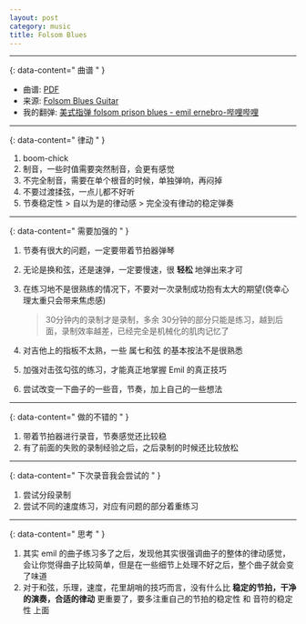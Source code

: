 ```yaml
---
layout: post
category: music
title: Folsom Blues
---
```


--------
{: data-content=" 曲谱 " }

- 曲谱: [PDF](https://pan.baidu.com/disk/pdfview?path=%2F42%2F%E9%9F%B3%E4%B9%90%2F%E6%95%99%E6%9D%90%2FProGuitar%2FfolsomPrisonBlues%2Femil-ernebro-folsom-prison-blues.pdf&size=128339&fsid=427847537413829)
- 来源: [Folsom Blues Guitar](https://www.proguitar.com/academy/lessons/folsom-prison-blues)
- 我的翻弹: [美式指弹 folsom prison blues - emil ernebro-哔哩哔哩](https://b23.tv/GhUk2V)

--------
{: data-content=" 律动 " }

1. boom-chick
2. 制音，一些时值需要突然制音，会更有感觉
3. 不完全制音，需要在单个根音的时候，单独弹响，再闷掉
4. 不要过渡揉弦，一点儿都不好听
5. 节奏稳定性 > 自以为是的律动感 > 完全没有律动的稳定弹奏

--------
{: data-content=" 需要加强的 " }

1. 节奏有很大的问题，一定要带着节拍器弹琴
2. 无论是换和弦，还是速弹，一定要慢速，很 **轻松** 地弹出来才可
3. 在练习地不是很熟练的情况下，不要对一次录制成功抱有太大的期望(侥幸心理太重只会带来焦虑感)

    >30分钟内的录制才是录制，多余 30分钟的部分只能是练习，越到后面，录制效率越差，已经完全是机械化的肌肉记忆了

4. 对吉他上的指板不太熟，一些 属七和弦 的基本按法不是很熟悉
5. 加强对击弦勾弦的练习，才能真正地掌握 Emil 的真正技巧
6. 尝试改变一下曲子的一些音，节奏，加上自己的一些想法

--------
{: data-content=" 做的不错的 " }

1. 带着节拍器进行录音，节奏感觉还比较稳
2. 有了前面的失败的录制经验之后，之后录制的时候还比较放松

--------
{: data-content=" 下次录音我会尝试的 " }

1. 尝试分段录制
2. 尝试不同的速度练习，对应有问题的部分着重练习

--------
{: data-content=" 思考 " }

1. 其实 emil 的曲子练习多了之后，发现他其实很强调曲子的整体的律动感觉，会让你觉得曲子比较简单，但是在一些细节上处理不好之后，整个曲子就会变了味道
2. 对于和弦，乐理，速度，花里胡哨的技巧而言，没有什么比 **稳定的节拍，干净的演奏，合适的律动** 更重要了，要多注重自己的节拍的稳定性 和 音符的稳定性 上面
